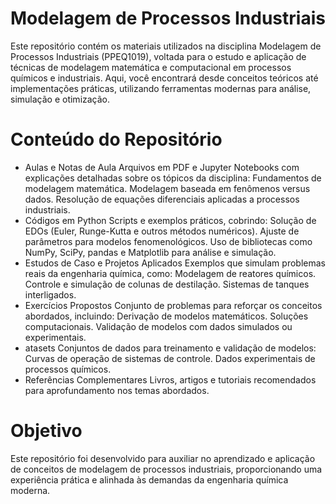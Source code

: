 # Modelagem de Processos Industriais

Este repositório contém os materiais utilizados na disciplina Modelagem de Processos Industriais (PPEQ1019), voltada para o estudo e aplicação de técnicas de modelagem matemática e computacional em processos químicos e industriais. Aqui, você encontrará desde conceitos teóricos até implementações práticas, utilizando ferramentas modernas para análise, simulação e otimização.

# Conteúdo do Repositório
* Aulas e Notas de Aula
Arquivos em PDF e Jupyter Notebooks com explicações detalhadas sobre os tópicos da disciplina:
Fundamentos de modelagem matemática.
Modelagem baseada em fenômenos versus dados.
Resolução de equações diferenciais aplicadas a processos industriais.
* Códigos em Python
Scripts e exemplos práticos, cobrindo:
Solução de EDOs (Euler, Runge-Kutta e outros métodos numéricos).
Ajuste de parâmetros para modelos fenomenológicos.
Uso de bibliotecas como NumPy, SciPy, pandas e Matplotlib para análise e simulação.
* Estudos de Caso e Projetos Aplicados
Exemplos que simulam problemas reais da engenharia química, como:
Modelagem de reatores químicos.
Controle e simulação de colunas de destilação.
Sistemas de tanques interligados.
* Exercícios Propostos
Conjunto de problemas para reforçar os conceitos abordados, incluindo:
Derivação de modelos matemáticos.
Soluções computacionais.
Validação de modelos com dados simulados ou experimentais.
* atasets
Conjuntos de dados para treinamento e validação de modelos:
Curvas de operação de sistemas de controle.
Dados experimentais de processos químicos.
* Referências Complementares
Livros, artigos e tutoriais recomendados para aprofundamento nos temas abordados.

# Objetivo
Este repositório foi desenvolvido para auxiliar no aprendizado e aplicação de conceitos de modelagem de processos industriais, proporcionando uma experiência prática e alinhada às demandas da engenharia química moderna.


